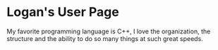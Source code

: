 # Logan's User Page

My favorite programming language is C++, I love the organization, the structure and the ability to do so many things at such great speeds.